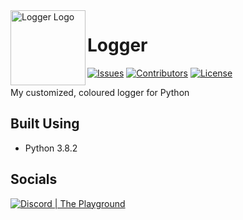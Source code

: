 <img src="./logo.png" align="left" width="120" height="120" alt="Logger Logo">

# Logger
[![Issues](https://img.shields.io/github/issues/Macro303/Logger.svg?style=flat-square)](https://github.com/Macro303/Logger/issues)
[![Contributors](https://img.shields.io/github/contributors/Macro303/Logger.svg?style=flat-square)](https://github.com/Macro303/Logger/graphs/contributors)
[![License](https://img.shields.io/github/license/Macro303/Logger.svg?style=flat-square)](https://opensource.org/licenses/MIT)

My customized, coloured logger for Python

## Built Using
 - Python 3.8.2

## Socials
[![Discord | The Playground](https://discord.com/api/v6/guilds/618581423070117932/widget.png?style=banner2)](https://discord.gg/nqGMeGg)